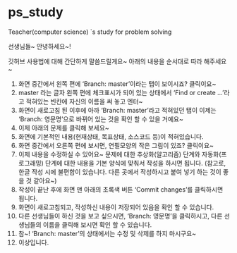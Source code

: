 # ps_study
Teacher(computer science) `s study for problem solving

선생님들~ 안녕하세요~!

깃허브 사용법에 대해 간단하게 말씀드릴게요~
아래의 내용을 순서대로 따라 해주세요~

1. 화면 중간에서 왼쪽 편에 ‘Branch: master’이라는 탭이 보이시죠? 클릭이요~
2. master 라는 글자 왼쪽 편에 체크표시가 되어 있는 상태에서 ‘Find or create ...’라고 적혀있는 빈칸에 자신의 이름을 써 놓고 엔터~
3. 화면이 새로고침 된 이후에 아까 ‘Branch: master’라고 적혀있던 탭이 이제는 ‘Branch: 영문명’으로 바뀌어 있는 것을 확인 할 수 있을 거예요~
4. 이제 아래의 문제를 클릭해 보세요~
5. 화면에 기본적인 내용(현재상태, 목표상태, 소스코드 등)이 적혀있습니다. 
6. 화면 중간에서 오른쪽 편에 보시면, 연필모양의 작은 그림이 있죠? 클릭이요~
7. 이제 내용을 수정하실 수 있어요~ 문제에 대한 추상화(알고리즘) 단계와 자동화(프로그래밍) 단계에 대한 내용을 기본 양식에 맞춰서 작성을 하시면 됩니다.
   (참고로, 한글 작성 시에 불편함이 있습니다. 다른 곳에서 작성하시고 붙여 넣기 하는 것이 좋을 것 같아요~)
8. 작성이 끝난 후에 화면 맨 아래의 초록색 버튼 ‘Commit changes’를 클릭하시면 됩니다.
9. 화면이 새로고침되고, 작성하신 내용이 저장되어 있음을 확인 할 수 있습니다.
10. 다른 선생님들이 하신 것을 보고 싶으시면, ‘Branch: 영문명’을 클릭하시고, 다른 선생님들의 이름을 클릭해 보시면 확인 할 수 있습니다.
11. 참~! ‘Branch: master’의 상태에서는 수정 및 삭제를 하지 마시구요~
12. 이상입니다.

